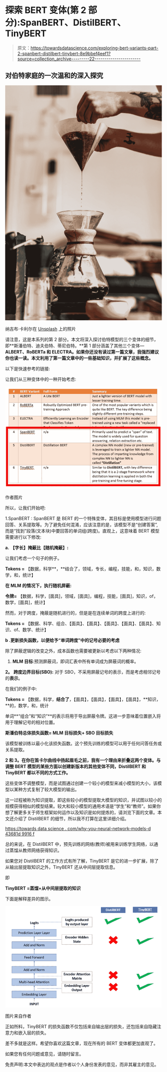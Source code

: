 # 探索 BERT 变体(第 2 部分):SpanBERT、DistilBERT、TinyBERT

> 原文：<https://towardsdatascience.com/exploring-bert-variants-part-2-spanbert-distilbert-tinybert-8e9bbef4eef1?source=collection_archive---------22----------------------->

## 对伯特家庭的一次温和的深入探究

![](img/f99fe3bf21f63ad79d04c2f5d791159d.png)

纳吉布·卡利尔在 [Unsplash](https://unsplash.com?utm_source=medium&utm_medium=referral) 上的照片

请注意，这是本系列的第 2 部分。本文将深入探讨伯特模型的三个变体的细节，即**斯潘伯特、迪夫伯特、蒂尼伯特。**第 1 部分涵盖了其他三个变体— **ALBERT、RoBERTa 和 ELECTRA。如果你还没有读过第一篇文章，我强烈建议你也读一读。本文利用了第一篇文章中的一些基础知识，并扩展了这些概念。**

以下是快速参考的链接:

</exploring-bert-variants-albert-roberta-electra-642dfe51bc23>  

让我们从三种变体中的一种开始考虑:

![](img/c775a0b447452cf1cd3ca9ad62e3df63.png)

作者图片

所以，让我们开始吧:

1.SpanBERT : SpanBERT 是 BERT 的一个特殊变体，其目标是使用模型进行问题回答、关系提取等。为了避免任何混淆，应该注意的是，该模型不是“创建答案”,而是“找到”段落(文本块)中要回答的单词组(跨度)。直观上，这意味着 BERT 模型需要进行以下修改:

**a.** **【字长】掩蔽比【随机掩蔽】:**

让我们考虑一个句子的例子。

**Tokens =** 【数据，科学**，**结合了，领域，专长，编程，技能，和，知识，数学，和，统计】

**在 MLM 的情况下，执行随机屏蔽:**

**令牌=** 【数据，科学，[面具]，领域，[面具]，编程，技能，[面具]，知识，of，数学，[面具]，统计】

然而，对于跨度，掩蔽是随机进行的，但是是在连续单词的跨度上进行的:

**Tokens =** 【数据、科学、组合、【面具】、【面具】、【面具】、【面具】、【面具】、知识、of、数学、统计】

**b .更新损失函数，以便给予“单词跨度”中的记号必要的考虑**

除了屏蔽逻辑的改变之外，成本函数也需要被更新以考虑以下两种情况:

1. **MLM 目标**:预测屏蔽词，即词汇表中所有单词成为屏蔽词的概率。

**2。** **跨度边界目标(SBO):** 对于 SBO，不采用屏蔽记号的表示，而是考虑相邻记号的**表示**。

在我们的例子中:

**Tokens =** 【数据，科学，**结合了**，【面具】，【面具】，【面具】，【面具】，**知识，**的，数学，和，统计

单词**“组合”和“知识”**的表示将用于导出屏蔽令牌。这进一步意味着位置嵌入将用于理解记号的相对位置。

**斯潘伯特总体损失函数= MLM 目标损失+ SBO 目标损失**

该模型被训练以最小化该损失函数。这个预先训练的模型可以用于任何问答任务或关系提取。

**2 和 3。在你在笛卡尔曲线中扬起眉毛之前，我有一个理由来折叠这两个变体。与调整 BERT 模型的某些方面以创建新版本的其他变体不同，DistilBERT 和 TinyBERT 都以不同的方式工作。**

这些变体不调整模型，而是试图通过创建一个较小的模型来减小模型的大小，该模型以某种方式复制了较大模型的输出。

这一过程被称为知识提取，即这些较小的模型提取大模型的知识，并试图以较小的规模获得相似的模型结果。较大和较小模型的通用术语是“学生”和“教师”。如果你想了解更多关于师生框架如何运作以及知识是如何提炼的，请浏览下面的文章。本文还介绍了 DistilBERT 的细节，所以我不打算在这里详细介绍。

[https://towards data science . com/why-you-neural-network-models-d 43681d 9916 f](/why-you-need-to-stop-using-bulky-neural-network-models-d43681d9916f)

总的来说，在 DistilBERT 中，预先训练的网络(教师)被用来训练学生网络，以通过蒸馏从教师网络获得知识。

如果您对 DistilBERT 的工作方式有所了解，TinyBERT 是它的进一步扩展，除了从输出层提取知识之外，TinyBERT 还从中间层提取信息。

即

**TinyBERT =蒸馏+从中间层提取的知识**

下面是解释差异的图示。

![](img/a415aa188d21ad76cdfc8f35c5e72133.png)

图片来自作者

正如所料，TinyBERT 的损失函数不仅包括来自输出层的损失，还包括来自隐藏注意力和嵌入层的损失。

差不多就是这样。希望你喜欢这篇文章，现在所有的 BERT 变体都更加直观了。

如果您有任何问题或意见，请随时留言。

免责声明:本文中表达的观点是作者以个人身份发表的意见，而非其雇主的意见。